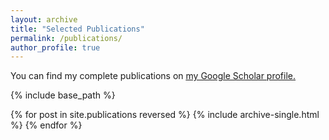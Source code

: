 ```yaml
---
layout: archive
title: "Selected Publications"
permalink: /publications/
author_profile: true
---
```

You can find my complete publications on <u><a href="https://scholar.google.com/citations?user=gNshB_kAAAAJ&hl=en&oi=ao">my Google Scholar profile.</a></u>
<!-- {% if author.googlescholar %}
  You can also find my articles on <u><a href="{{author.googlescholar}}">my Google Scholar profile</a>.</u>
{% endif %}-->

{% include base_path %}

{% for post in site.publications reversed %}
  {% include archive-single.html %}
{% endfor %}
